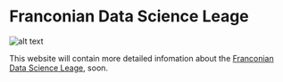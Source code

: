 # Franconian Data Science Leage

![alt text](Pictures/logo.jpg "Title")

This website will contain more detailed infomation about the [Franconian Data Science Leage](https://www.linkedin.com/company/data-science-league), soon.
